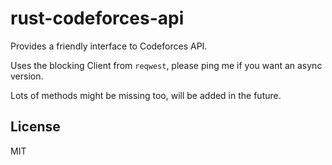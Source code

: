 # rust-codeforces-api

Provides a friendly interface to Codeforces API.

Uses the blocking Client from `reqwest`, please ping me if you want an async version.

Lots of methods might be missing too, will be added in the future.

## License

MIT
